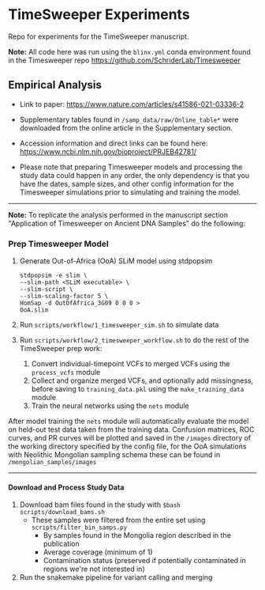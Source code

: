 # TimeSweeper Experiments

Repo for experiments for the TimeSweeper manuscript.

**Note:** All code here was run using the `blinx.yml` conda environment found in the Timesweeper repo https://github.com/SchriderLab/Timesweeper

## Empirical Analysis

- Link to paper: https://www.nature.com/articles/s41586-021-03336-2
- Supplementary tables found in `/samp_data/raw/Online_table*` were downloaded from the online article in the Supplementary section.
- Accession information and direct links can be found here: https://www.ncbi.nlm.nih.gov/bioproject/PRJEB42781/

- Please note that preparing Timesweeper models and processing the study data could happen in any order, the only dependency is that you have the dates, sample sizes, and other config information for the Timesweeper simulations prior to simulating and training the model.
  
---

**Note:** To replicate the analysis performed in the manuscript section "Application of Timesweeper on Ancient DNA Samples" do the following:

### Prep Timesweeper Model

1. Generate Out-of-Africa (OoA) SLiM model using stdpopsim 

    ```
    stdpopsim -e slim \ 
    --slim-path <SLiM executable> \
    --slim-script \
    --slim-scaling-factor 5 \
    HomSap -d OutOfAfrica_3G09 0 0 0 > 
    OoA.slim
    ```
2. Run `scripts/workflow/1_timesweeper_sim.sh` to simulate data 
3. Run `scripts/workflow/2_timesweeper_workflow.sh` to do the rest of the TimeSweeper prep work:
   1. Convert individual-timepoint VCFs to merged VCFs using the `process_vcfs` module 
   2. Collect and organize merged VCFs, and optionally add missingness, before saving to `training_data.pkl` using the `make_training_data` module
   3. Train the neural networks using the `nets` module


After model training the `nets` module will automatically evaluate the model on held-out test data taken from the training data. Confusion matrices, ROC curves, and PR curves will be plotted and saved in the `/images` directory of the working directory specified by the config file, for the OoA simulations with Neolithic Mongolian sampling schema these can be found in `/mongolian_samples/images`

---

#### Download and Process Study Data

1. Download bam files found in the study with `$bash scripts/download_bams.sh`
   - These samples were filtered from the entire set using `scripts/filter_bin_samps.py` 
     - By samples found in the Mongolia region described in the publication
     - Average coverage (minimum of 1)
     - Contamination status (preserved if potentially contaminated in regions we're not interested in)
2. Run the snakemake pipeline for variant calling and merging 
